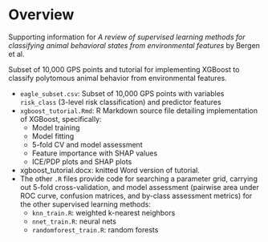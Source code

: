 # Overview

 Supporting information for *A review of supervised learning methods for classifying animal behavioral states from environmental  features* by Bergen et al.
 
 Subset of 10,000 GPS points and tutorial for implementing XGBoost to classify polytomous animal behavior from environmental features. 

* `eagle_subset.csv`: Subset of 10,000 GPS points with variables `risk_class` (3-level risk classification) and predictor features
* `xgboost_tutorial.Rmd`: R Markdown source file detailing implementation of XGBoost, specifically:
  - Model training
  - Model fitting
  - 5-fold CV and model assessment
  - Feature importance with SHAP values
  - ICE/PDP plots and SHAP plots
* xgboost_tutorial.docx: knitted Word version of tutorial.
* The other `.R` files provide code for searching a parameter grid, carrying out 5-fold cross-validation, and model assessment (pairwise area under ROC curve, confusion matrices, and by-class assessment metrics) for the other supervised learning methods:
  - `knn_train.R`: weighted k-nearest neighbors
  - `nnet_train.R`: neural nets
  - `randomforest_train.R`: random forests


